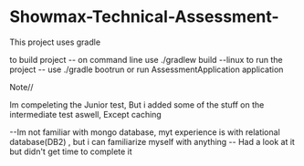 # Showmax-Technical-Assessment-

This project uses gradle

to build project -- on command line use ./gradlew build --linux
to run the project -- use ./gradle bootrun or run AssessmentApplication application

Note//

Im compeleting the Junior test, But i added some of the stuff on the intermediate test aswell, Except caching

--Im not familiar with mongo database, myt experience is with relational database(DB2) , but i can familiarize myself with anything
-- Had a look at it but didn't get time to complete it
